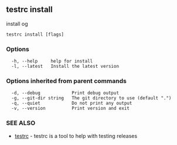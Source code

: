 ## testrc install

install og

```
testrc install [flags]
```

### Options

```
  -h, --help     help for install
  -l, --latest   Install the latest version
```

### Options inherited from parent commands

```
  -d, --debug            Print debug output
  -g, --git-dir string   The git directory to use (default ".")
  -q, --quiet            Do not print any output
  -v, --version          Print version and exit
```

### SEE ALSO

* [testrc](testrc.md)	 - testrc is a tool to help with testing releases

